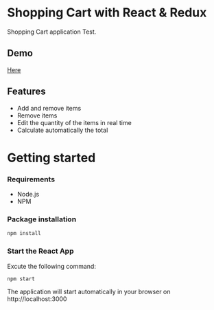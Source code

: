 # Shopping Cart with React & Redux

Shopping Cart application Test.

## Demo
[Here](https://shoping-carts.herokuapp.com/)

## Features
* Add and remove items 
* Remove items
* Edit the quantity of the items in real time
* Calculate automatically the total

# Getting started
### Requirements

* Node.js
* NPM

### Package installation
```bash
npm install
```
 ### Start the React App
 Excute the following command: 
```bash
npm start
```
The application will start automatically in your browser on http://localhost:3000
